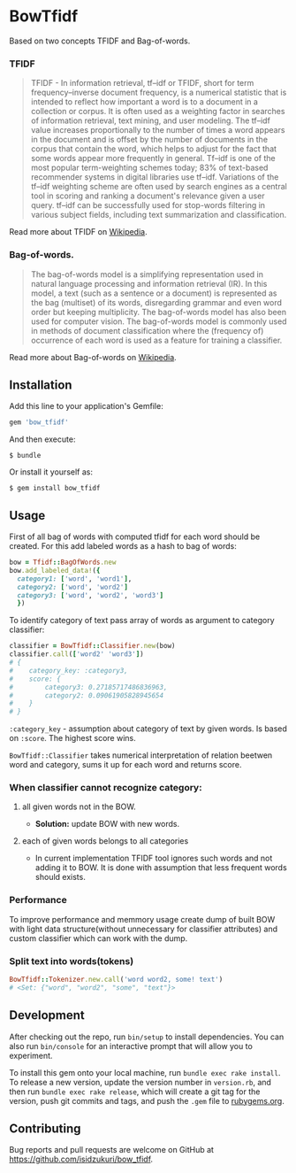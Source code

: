 # BowTfidf

Based on two concepts TFIDF and Bag-of-words.

### TFIDF
> TFIDF - In information retrieval, tf–idf or TFIDF, short for term frequency–inverse document frequency, is a numerical statistic that is intended to reflect how important a word is to a document in a collection or corpus. It is often used as a weighting factor in searches of information retrieval, text mining, and user modeling. The tf–idf value increases proportionally to the number of times a word appears in the document and is offset by the number of documents in the corpus that contain the word, which helps to adjust for the fact that some words appear more frequently in general. Tf–idf is one of the most popular term-weighting schemes today; 83% of text-based recommender systems in digital libraries use tf–idf.
Variations of the tf–idf weighting scheme are often used by search engines as a central tool in scoring and ranking a document's relevance given a user query. tf–idf can be successfully used for stop-words filtering in various subject fields, including text summarization and classification.

Read more about TFIDF on [Wikipedia](https://en.wikipedia.org/wiki/Tf%E2%80%93idf).


### Bag-of-words.
>The bag-of-words model is a simplifying representation used in natural language processing and information retrieval (IR). In this model, a text (such as a sentence or a document) is represented as the bag (multiset) of its words, disregarding grammar and even word order but keeping multiplicity. The bag-of-words model has also been used for computer vision.
The bag-of-words model is commonly used in methods of document classification where the (frequency of) occurrence of each word is used as a feature for training a classifier.

Read more about Bag-of-words on [Wikipedia](https://en.wikipedia.org/wiki/Bag-of-words_model).

## Installation

Add this line to your application's Gemfile:

```ruby
gem 'bow_tfidf'
```

And then execute:

    $ bundle

Or install it yourself as:

    $ gem install bow_tfidf

## Usage

First of all bag of words with computed tfidf for each word should be created. For this add labeled words as a hash to bag of words:

```ruby
bow = Tfidf::BagOfWords.new
bow.add_labeled_data!({
  category1: ['word', 'word1'],
  category2: ['word', 'word2']
  category3: ['word', 'word2', 'word3']
  })
```

To identify category of text pass array of words as argument to category classifier:
```ruby
classifier = BowTfidf::Classifier.new(bow)
classifier.call(['word2' 'word3'])
# {
#    category_key: :category3,
#    score: {
#        category3: 0.27185717486836963,
#        category2: 0.09061905828945654
#    }
# }
```
`:category_key` - assumption about category of text by given words. Is based on `:score`. The highest score wins.

`BowTfidf::Classifier` takes numerical interpretation of relation beetwen word and category, sums it up for each word and returns score.

### When classifier cannot recognize category:

1. all given words not in the BOW.
    - **Solution:** update BOW with new words.

2. each of given words belongs to all categories
    - In current implementation TFIDF tool ignores such words and not adding it to BOW. It is done with assumption that less frequent words should exists.

### Performance
To improve performance and memmory usage create dump of built BOW with light data structure(without unnecessary for classifier attributes) and custom classifier which can work with the dump.

### Split text into words(tokens)
```ruby
BowTfidf::Tokenizer.new.call('word word2, some! text')
# <Set: {"word", "word2", "some", "text"}>
```

## Development

After checking out the repo, run `bin/setup` to install dependencies. You can also run `bin/console` for an interactive prompt that will allow you to experiment.

To install this gem onto your local machine, run `bundle exec rake install`. To release a new version, update the version number in `version.rb`, and then run `bundle exec rake release`, which will create a git tag for the version, push git commits and tags, and push the `.gem` file to [rubygems.org](https://rubygems.org).

## Contributing

Bug reports and pull requests are welcome on GitHub at https://github.com/isidzukuri/bow_tfidf.
